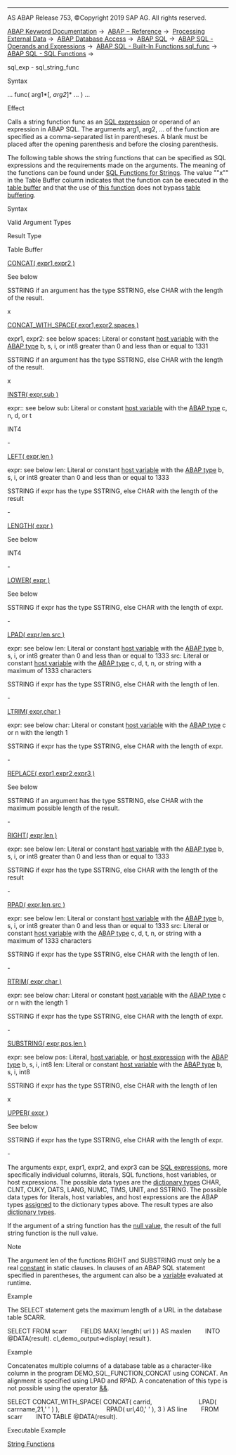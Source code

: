   

* * *

AS ABAP Release 753, ©Copyright 2019 SAP AG. All rights reserved.

[ABAP Keyword Documentation](javascript:call_link\('abenabap.htm'\)) →  [ABAP − Reference](javascript:call_link\('abenabap_reference.htm'\)) →  [Processing External Data](javascript:call_link\('abenabap_language_external_data.htm'\)) →  [ABAP Database Access](javascript:call_link\('abenabap_sql.htm'\)) →  [ABAP SQL](javascript:call_link\('abenopensql.htm'\)) →  [ABAP SQL - Operands and Expressions](javascript:call_link\('abenopen_sql_operands.htm'\)) →  [ABAP SQL - Built-In Functions sql\_func](javascript:call_link\('abenopen_sql_builtin_functions.htm'\)) →  [ABAP SQL - SQL Functions](javascript:call_link\('abenopen_sql_functions.htm'\)) → 

sql\_exp - sql\_string\_func

Syntax

... func( arg1*\[*, arg2*\]* ... ) ...

Effect

Calls a string function func as an [SQL expression](javascript:call_link\('abapsql_expr.htm'\)) or operand of an expression in ABAP SQL. The arguments arg1, arg2, ... of the function are specified as a comma-separated list in parentheses. A blank must be placed after the opening parenthesis and before the closing parenthesis.

The following table shows the string functions that can be specified as SQL expressions and the requirements made on the arguments. The meaning of the functions can be found under [SQL Functions for Strings](javascript:call_link\('abensql_functions_string.htm'\)). The value ""x"" in the Table Buffer column indicates that the function can be executed in the [table buffer](javascript:call_link\('abentable_buffer_glosry.htm'\) "Glossary Entry") and that the use of [this function](javascript:call_link\('abenbuffer_expressions.htm'\)) does not bypass [table buffering](javascript:call_link\('abensap_buffering_glosry.htm'\) "Glossary Entry").

Syntax

Valid Argument Types

Result Type

Table Buffer

[CONCAT( expr1,expr2 )](javascript:call_link\('abensql_functions_string.htm'\))

See below

SSTRING if an argument has the type SSTRING, else CHAR with the length of the result.

x

[CONCAT\_WITH\_SPACE( expr1,expr2,spaces )](javascript:call_link\('abensql_functions_string.htm'\))

expr1, expr2: see below
spaces: Literal or constant [host variable](javascript:call_link\('abenopen_sql_host_variables.htm'\)) with the [ABAP type](javascript:call_link\('abenbuilt_in_types_complete.htm'\)) b, s, i, or int8 greater than 0 and less than or equal to 1331

SSTRING if an argument has the type SSTRING, else CHAR with the length of the result.

x

[INSTR( expr,sub )](javascript:call_link\('abensql_functions_string.htm'\))

expr:: see below
sub: Literal or constant [host variable](javascript:call_link\('abenopen_sql_host_variables.htm'\)) with the [ABAP type](javascript:call_link\('abenbuilt_in_types_complete.htm'\)) c, n, d, or t

INT4

\-

[LEFT( expr,len )](javascript:call_link\('abensql_functions_string.htm'\))

expr: see below
len: Literal or constant [host variable](javascript:call_link\('abenopen_sql_host_variables.htm'\)) with the [ABAP type](javascript:call_link\('abenbuilt_in_types_complete.htm'\)) b, s, i, or int8 greater than 0 and less than or equal to 1333

SSTRING if expr has the type SSTRING, else CHAR with the length of the result

\-

[LENGTH( expr )](javascript:call_link\('abensql_functions_string.htm'\))

See below

INT4

\-

[LOWER( expr )](javascript:call_link\('abensql_functions_string.htm'\))

See below

SSTRING if expr has the type SSTRING, else CHAR with the length of expr.

\-

[LPAD( expr,len,src )](javascript:call_link\('abensql_functions_string.htm'\))

expr: see below
len: Literal or constant [host variable](javascript:call_link\('abenopen_sql_host_variables.htm'\)) with the [ABAP type](javascript:call_link\('abenbuilt_in_types_complete.htm'\)) b, s, i, or int8 greater than 0 and less than or equal to 1333
src: Literal or constant [host variable](javascript:call_link\('abenopen_sql_host_variables.htm'\)) with the [ABAP type](javascript:call_link\('abenbuilt_in_types_complete.htm'\)) c, d, t, n, or string with a maximum of 1333 characters

SSTRING if expr has the type SSTRING, else CHAR with the length of len.

\-

[LTRIM( expr,char )](javascript:call_link\('abensql_functions_string.htm'\))

expr: see below
char: Literal or constant [host variable](javascript:call_link\('abenopen_sql_host_variables.htm'\)) with the [ABAP type](javascript:call_link\('abenbuilt_in_types_complete.htm'\)) c or n with the length 1

SSTRING if expr has the type SSTRING, else CHAR with the length of expr.

\-

[REPLACE( expr1,expr2,expr3 )](javascript:call_link\('abensql_functions_string.htm'\))

See below

SSTRING if an argument has the type SSTRING, else CHAR with the maximum possible length of the result.

\-

[RIGHT( expr,len )](javascript:call_link\('abensql_functions_string.htm'\))

expr: see below
len: Literal or constant [host variable](javascript:call_link\('abenopen_sql_host_variables.htm'\)) with the [ABAP type](javascript:call_link\('abenbuilt_in_types_complete.htm'\)) b, s, i, or int8 greater than 0 and less than or equal to 1333

SSTRING if expr has the type SSTRING, else CHAR with the length of the result

\-

[RPAD( expr,len,src )](javascript:call_link\('abensql_functions_string.htm'\))

expr: see below
len: Literal or constant [host variable](javascript:call_link\('abenopen_sql_host_variables.htm'\)) with the [ABAP type](javascript:call_link\('abenbuilt_in_types_complete.htm'\)) b, s, i, or int8 greater than 0 and less than or equal to 1333
src: Literal or constant [host variable](javascript:call_link\('abenopen_sql_host_variables.htm'\)) with the [ABAP type](javascript:call_link\('abenbuilt_in_types_complete.htm'\)) c, d, t, n, or string with a maximum of 1333 characters

SSTRING if expr has the type SSTRING, else CHAR with the length of len.

\-

[RTRIM( expr,char )](javascript:call_link\('abensql_functions_string.htm'\))

expr: see below
char: Literal or constant [host variable](javascript:call_link\('abenopen_sql_host_variables.htm'\)) with the [ABAP type](javascript:call_link\('abenbuilt_in_types_complete.htm'\)) c or n with the length 1

SSTRING if expr has the type SSTRING, else CHAR with the length of expr.

\-

[SUBSTRING( expr,pos,len )](javascript:call_link\('abensql_functions_string.htm'\))

expr: see below
pos: Literal, [host variable](javascript:call_link\('abenopen_sql_host_variables.htm'\)), or [host expression](javascript:call_link\('abenopen_sql_host_expressions.htm'\)) with the [ABAP type](javascript:call_link\('abenbuilt_in_types_complete.htm'\)) b, s, i, int8
len: Literal or constant [host variable](javascript:call_link\('abenopen_sql_host_variables.htm'\)) with the [ABAP type](javascript:call_link\('abenbuilt_in_types_complete.htm'\)) b, s, i, int8

SSTRING if expr has the type SSTRING, else CHAR with the length of len

x

[UPPER( expr )](javascript:call_link\('abensql_functions_string.htm'\))

See below

SSTRING if expr has the type SSTRING, else CHAR with the length of expr.

\-

The arguments expr, expr1, expr2, and expr3 can be [SQL expressions](javascript:call_link\('abapsql_expr.htm'\)), more specifically individual columns, literals, SQL functions, host variables, or host expressions. The possible data types are the [dictionary types](javascript:call_link\('abenddic_builtin_types.htm'\)) CHAR, CLNT, CUKY, DATS, LANG, NUMC, TIMS, UNIT, and SSTRING. The possible data types for literals, host variables, and host expressions are the ABAP types [assigned](javascript:call_link\('abenddic_builtin_types.htm'\)) to the dictionary types above. The result types are also [dictionary types](javascript:call_link\('abenddic_builtin_types.htm'\)).

If the argument of a string function has the [null value](javascript:call_link\('abennull_value_glosry.htm'\) "Glossary Entry"), the result of the full string function is the null value.

Note

The argument len of the functions RIGHT and SUBSTRING must only be a real [constant](javascript:call_link\('abenconstant_glosry.htm'\) "Glossary Entry") in static clauses. In clauses of an ABAP SQL statement specified in parentheses, the argument can also be a [variable](javascript:call_link\('abenvariable_glosry.htm'\) "Glossary Entry") evaluated at runtime.

Example

The SELECT statement gets the maximum length of a URL in the database table SCARR.

SELECT FROM scarr
       FIELDS MAX( length( url ) ) AS maxlen
       INTO @DATA(result).
cl\_demo\_output=>display( result ).

Example

Concatenates multiple columns of a database table as a character-like column in the program DEMO\_SQL\_FUNCTION\_CONCAT using CONCAT. An alignment is specified using LPAD and RPAD. A concatenation of this type is not possible using the operator [&&](javascript:call_link\('abensql_string.htm'\)).

SELECT CONCAT\_WITH\_SPACE( CONCAT( carrid,
                          LPAD( carrname,21,' ' ) ),
                          RPAD( url,40,' ' ), 3 ) AS line
       FROM scarr
       INTO TABLE @DATA(result).

Executable Example

[String Functions](javascript:call_link\('abensql_string_func_abexa.htm'\))